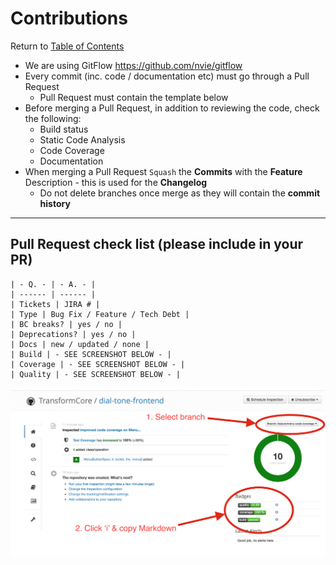 # Contributions

Return to [Table of Contents](/README.md#table-of-contents)

* We are using GitFlow https://github.com/nvie/gitflow
* Every commit (inc. code / documentation etc) must go through a Pull Request
    * Pull Request must contain the template below 
* Before merging a Pull Request, in addition to reviewing the code, check the following:
    * Build status
    * Static Code Analysis
    * Code Coverage
    * Documentation
* When merging a Pull Request `Squash` the **Commits** with the **Feature** Description - this is used for the **Changelog**  
    * Do not delete branches once merge as they will contain the **commit history**

---

## Pull Request check list (please include in your PR)

```
| - Q. - | - A. - |
| ------ | ------ |
| Tickets | JIRA # |
| Type | Bug Fix / Feature / Tech Debt |
| BC breaks? | yes / no |
| Deprecations? | yes / no |
| Docs | new / updated / none |
| Build | - SEE SCREENSHOT BELOW - |
| Coverage | - SEE SCREENSHOT BELOW - |
| Quality | - SEE SCREENSHOT BELOW - |
```

![MarkDown Badges](/doc/assets/contributing/badges.png "MarkDown Badges")
